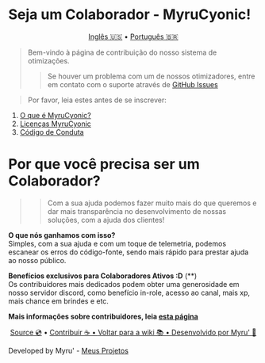 # Seja um Colaborador - MyruCyonic!


<p align="center">
   <a href="https://github.com/FynxCyonic/FynxCyonic/blob/stable/contribute.md">Inglês 🇺🇸</a>
   •
   <a href="https://github.com/FynxCyonic/FynxCyonic/blob/stable/docs/contribute/pt-br.md">Português 🇧🇷</a>
</p>


> Bem-vindo à página de contribuição do nosso sistema de otimizações.
>
>> Se houver um problema com um de nossos otimizadores, entre em contato com o suporte através de [GitHub Issues](https://github.com/FynxCyonic/FynxCyonic/issues/new)

> Por favor, leia estes antes de se inscrever:
1. [O que é MyruCyonic?](https://github.com/FynxCyonic/FynxCyonic/blob/stable/docs/bookmarks/en-us.md)
2. [Licenças MyruCyonic](https://github.com/FynxCyonic/FynxCyonic/blob/stable/docs/license/pt-br.md)
3. [Código de Conduta](https://github.com/FynxCyonic/FynxCyonic/blob/stable/CODE_OF_CONDUCT.md)

# Por que você precisa ser um Colaborador?

>> Com a sua ajuda podemos fazer muito mais do que queremos e dar mais transparência no desenvolvimento de nossas soluções, com a ajuda dos clientes!

**O que **nós** ganhamos com isso?** <br>
Simples, com a sua ajuda e com um toque de telemetria, podemos escanear os erros do código-fonte, sendo mais rápido para prestar ajuda ao nosso público.

**Benefícios exclusivos para Colaboradores Ativos :D** (**) <br>
Os contribuidores mais dedicados podem obter uma generosidade em nosso servidor discord, como benefício in-role, acesso ao canal, mais xp, mais chance em brindes e etc.

**Mais informações sobre contribuidores, leia [esta página](https://github.com/FynxCyonic/FynxCyonic/blob/stable/docs/contribute-benefits/en-us.md)**



<final-de-pagina>

<watermark-footer>

<p align="center">
  <a href="https://github.com/FynxCyonic/FynxCyonic">Source 💿</a>
  •
  <a href="https://github.com/FynxCyonic/FynxCyonic/blob/stable/contribute.md">Contribuir ☕
  •
  <a href="https://github.com/FynxCyonic/FynxCyonic/blob/stable/readme.md">Voltar para a wiki 📚
  •
  <a href="https://github.com/worbadillitics/">Desenvolvido por Myru' 🎈
  </a>
  
</p>

</watermark-footer>

Developed by Myru' - [Meus Projetos](https://github.com/Worbadillitics)

<final-de-pagina>